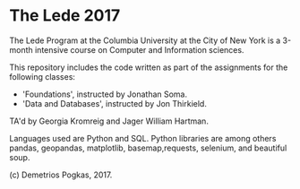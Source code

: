 # The Lede 2017
The Lede Program at the Columbia University at the City of New York is a 3-month intensive course on Computer and Information sciences.

This repository includes the code written as part of the assignments for the following classes:
- 'Foundations', instructed by Jonathan Soma.
- 'Data and Databases', instructed by Jon Thirkield.

TA'd by Georgia Kromreig and Jager William Hartman.

Languages used are Python and SQL. Python libraries are among others pandas, geopandas, matplotlib, basemap,requests, selenium, and beautiful soup.

(c) Demetrios Pogkas, 2017.